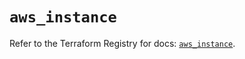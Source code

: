 # `aws_instance`

Refer to the Terraform Registry for docs: [`aws_instance`](https://registry.terraform.io/providers/hashicorp/aws/6.2.0/docs/resources/instance).
